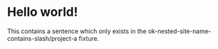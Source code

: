 # Hello world!

This contains a sentence which only exists in the ok-nested-site-name-contains-slash/project-a fixture.
